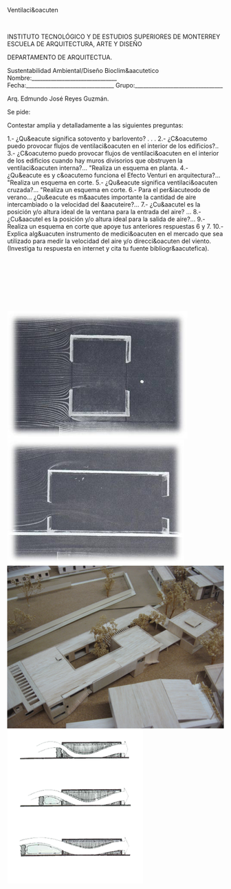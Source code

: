 

Ventilaci&oacuten 




 
 
INSTITUTO TECNOLÓGICO Y DE ESTUDIOS SUPERIORES DE MONTERREY 
ESCUELA DE ARQUITECTURA, ARTE Y DISEÑO 

DEPARTAMENTO DE ARQUITECTUA.


 Sustentabilidad Ambiental/Diseño Bioclim&aacutetico 
Nombre:_______________________________ 
Fecha:________________________________ 
Grupo:________________________________ 



Arq. Edmundo José Reyes Guzmán.

 Se pide: 

Contestar amplia y detalladamente a las siguientes preguntas: 


1.- ¿Qu&eacute significa sotovento y barlovento? . . .
2.- ¿C&oacutemo puedo provocar flujos de ventilaci&oacuten en el interior de los edificios?..
3.- ¿C&oacutemo puedo provocar flujos de ventilaci&oacuten en el interior de los edificios cuando hay muros divisorios que obstruyen la ventilaci&oacuten interna?... 
"Realiza un esquema en planta.
4.- ¿Qu&eacute es y c&oacutemo funciona el Efecto Venturi en arquitectura?... 
"Realiza un esquema en corte.
5.- ¿Qu&eacute significa ventilaci&oacuten cruzada?... 
"Realiza un esquema en corte.
6.- Para el per&iacuteodo de verano... ¿Qu&eacute es m&aacutes importante la cantidad de aire intercambiado o la velocidad del &aacuteire?... 
7.- ¿Cu&aacutel es la posición y/o altura ideal de la ventana para la entrada del aire? ...
8.- ¿Cu&aacutel es la posición y/o altura ideal para la salida de aire?...
9.- Realiza un esquema en corte que apoye tus anteriores respuestas 6 y 7. 
10.- Explica alg&uacuten instrumento de medici&oacuten en el mercado que sea utilizado para medir la velocidad del aire y/o direcci&oacuten del viento. (Investiga tu respuesta en internet y cita tu fuente bibliogr&aacutefica). 




 



 












 


 
 




 


 





![](./ven.2.jpg)
![](./ven.4.jpg)
![](./ven.1.jpg)
![](./ven.3.png)
